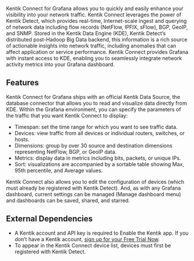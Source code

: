 Kentik Connect for Grafana allows you to quickly and easily enhance your visibility into your network traffic. Kentik Connect leverages the power of Kentik Detect, which provides real-time, Internet-scale ingest and querying of network data including flow records (NetFlow, IPFIX, sFlow), BGP, GeoIP, and SNMP. Stored in the Kentik Data Engine (KDE), Kentik Detect’s distributed post-Hadoop Big Data backend, this information is a rich source of actionable insights into network traffic, including anomalies that can affect application or service performance. Kentik Connect provides Grafana with instant access to KDE, enabling you to seamlessly integrate network activity metrics into your Grafana dashboard.

## Features

Kentik Connect for Grafana ships with an official Kentik Data Source, the database connector that allows you to read and visualize data directly from KDE. Within the Grafana environment, you can specify the parameters of the traffic that you want Kentik Connect to display:

- Timespan: set the time range for which you want to see traffic data.
- Devices: view traffic from all devices or individual routers, switches, or hosts.
- Dimensions: group by over 30 source and destination dimensions representing NetFlow, BGP, or GeoIP data.
- Metrics: display data in metrics including bits, packets, or unique IPs.
- Sort: visualizations are accompanied by a sortable table showing Max, 95th percentile, and Average values.

Kentik Connect also allows you to edit the configuration of devices (which must already be registered with Kentik Detect). And, as with any Grafana dashboard, current settings can be managed (Manage dashboard menu) and dashboards can be saved, shared, and starred.

## External Dependencies

- A Kentik account and API key is required to Enable the Kentik app. If you don’t have a Kentik account, [sign up for your Free Trial Now](https://portal.kentik.com/signup.html?ref=signup_2nd&utm_source=grafana&utm_medium=landingpage&utm_term=portal&utm_campaign=grafana-signup).
- To appear in the Kentik Connect device list, devices must first be registered with Kentik Detect.
